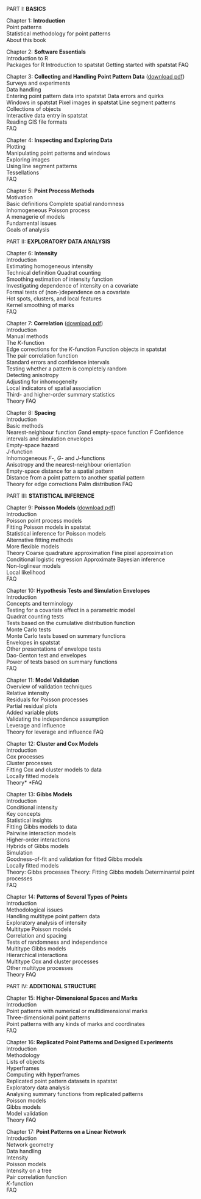 PART I: **BASICS**  

Chapter 1: **Introduction**  
Point patterns  
Statistical methodology for point patterns  
About this book

Chapter 2: **Software Essentials**  
Introduction to R  
Packages for R 
Introduction to spatstat 
Getting started with spatstat 
FAQ

Chapter 3: **Collecting and Handling Point Pattern Data** ([download pdf](sample-chapters/chapter03.pdf))  
Surveys and experiments  
Data handling  
Entering point pattern data into spatstat 
Data errors and quirks  
Windows in spatstat 
Pixel images in spatstat 
Line segment patterns  
Collections of objects  
Interactive data entry in spatstat  
Reading GIS file formats  
FAQ

Chapter 4: **Inspecting and Exploring Data**  
Plotting  
Manipulating point patterns and windows  
Exploring images  
Using line segment patterns  
Tessellations  
FAQ

Chapter 5: **Point Process Methods**  
Motivation  
Basic definitions 
Complete spatial randomness  
Inhomogeneous Poisson process  
A menagerie of models  
Fundamental issues  
Goals of analysis

PART II: **EXPLORATORY DATA ANALYSIS**  

Chapter 6: **Intensity**  
Introduction  
Estimating homogeneous intensity  
Technical definition 
Quadrat counting  
Smoothing estimation of intensity function  
Investigating dependence of intensity on a covariate  
Formal tests of (non-)dependence on a covariate  
Hot spots, clusters, and local features  
Kernel smoothing of marks  
FAQ

Chapter 7: **Correlation** ([download pdf](sample-chapters/chapter07.pdf))  
Introduction  
Manual methods  
The *K*-function  
Edge corrections for the *K*-function 
Function objects in spatstat  
The pair correlation function  
Standard errors and confidence intervals  
Testing whether a pattern is completely random  
Detecting anisotropy  
Adjusting for inhomogeneity  
Local indicators of spatial association  
Third- and higher-order summary statistics  
Theory 
FAQ

Chapter 8: **Spacing**  
Introduction  
Basic methods  
Nearest-neighbour function *G*and empty-space function *F* 
Confidence intervals and simulation envelopes  
Empty-space hazard  
*J*-function  
Inhomogeneous *F*-, *G*- and *J*-functions  
Anisotropy and the nearest-neighbour orientation  
Empty-space distance for a spatial pattern  
Distance from a point pattern to another spatial pattern  
Theory for edge corrections 
Palm distribution 
FAQ

PART III: **STATISTICAL INFERENCE**  

Chapter 9: **Poisson Models** ([download pdf](sample-chapters/chapter09.pdf))  
Introduction  
Poisson point process models  
Fitting Poisson models in spatstat  
Statistical inference for Poisson models  
Alternative fitting methods  
More flexible models  
Theory 
Coarse quadrature approximation 
Fine pixel approximation 
Conditional logistic regression 
Approximate Bayesian inference  
Non-loglinear models  
Local likelihood  
FAQ

Chapter 10: **Hypothesis Tests and Simulation Envelopes**  
Introduction  
Concepts and terminology  
Testing for a covariate effect in a parametric model  
Quadrat counting tests  
Tests based on the cumulative distribution function  
Monte Carlo tests  
Monte Carlo tests based on summary functions  
Envelopes in spatstat  
Other presentations of envelope tests  
Dao-Genton test and envelopes  
Power of tests based on summary functions  
FAQ

Chapter 11: **Model Validation**  
Overview of validation techniques  
Relative intensity  
Residuals for Poisson processes  
Partial residual plots  
Added variable plots  
Validating the independence assumption  
Leverage and influence  
Theory for leverage and influence 
FAQ

Chapter 12: **Cluster and Cox Models**   
Introduction  
Cox processes  
Cluster processes  
Fitting Cox and cluster models to data  
Locally fitted models  
Theory* 
*FAQ

Chapter 13: **Gibbs Models**  
Introduction  
Conditional intensity  
Key concepts  
Statistical insights  
Fitting Gibbs models to data  
Pairwise interaction models  
Higher-order interactions  
Hybrids of Gibbs models  
Simulation  
Goodness-of-fit and validation for fitted Gibbs models  
Locally fitted models  
Theory: Gibbs processes 
Theory: Fitting Gibbs models 
Determinantal point processes  
FAQ

Chapter 14: **Patterns of Several Types of Points**  
Introduction  
Methodological issues  
Handling multitype point pattern data  
Exploratory analysis of intensity  
Multitype Poisson models  
Correlation and spacing  
Tests of randomness and independence  
Multitype Gibbs models  
Hierarchical interactions  
Multitype Cox and cluster processes  
Other multitype processes  
Theory 
FAQ

PART IV: **ADDITIONAL STRUCTURE**  

Chapter 15: **Higher-Dimensional Spaces and Marks**  
Introduction  
Point patterns with numerical or multidimensional marks  
Three-dimensional point patterns  
Point patterns with any kinds of marks and coordinates  
FAQ

Chapter 16: **Replicated Point Patterns and Designed Experiments**  
Introduction  
Methodology  
Lists of objects  
Hyperframes  
Computing with hyperframes  
Replicated point pattern datasets in spatstat  
Exploratory data analysis  
Analysing summary functions from replicated patterns  
Poisson models  
Gibbs models  
Model validation  
Theory 
FAQ

Chapter 17: **Point Patterns on a Linear Network**  
Introduction  
Network geometry  
Data handling  
Intensity  
Poisson models  
Intensity on a tree  
Pair correlation function  
*K*-function  
FAQ
